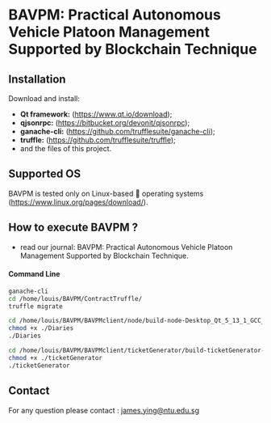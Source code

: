 # BAVPM: Practical Autonomous Vehicle Platoon Management Supported by Blockchain Technique

## Installation

Download and install: 
- **Qt framework:** (https://www.qt.io/download);
- **qjsonrpc:** (https://bitbucket.org/devonit/qjsonrpc);
- **ganache-cli:** (https://github.com/trufflesuite/ganache-cli);
- **truffle:** (https://github.com/trufflesuite/truffle);
- and the files of this project.

## Supported OS  
BAVPM is tested only on Linux-based :penguin: operating systems (https://www.linux.org/pages/download/). 

## How to execute BAVPM ? 
- read our journal: BAVPM: Practical Autonomous Vehicle Platoon Management Supported by Blockchain Technique.

#### Command Line

```Bash
ganache-cli
cd /home/louis/BAVPM/ContractTruffle/
truffle migrate

cd /home/louis/BAVPM/BAVPMclient/node/build-node-Desktop_Qt_5_13_1_GCC_64bit-Debug/
chmod +x ./Diaries
./Diaries

cd /home/louis/BAVPM/BAVPMclient/ticketGenerator/build-ticketGenerator-Desktop_Qt_5_13_1_GCC_64bit-Debug/
chmod +x ./ticketGenerator
./ticketGenerator
```

## Contact
For any question please contact : james.ying@ntu.edu.sg
